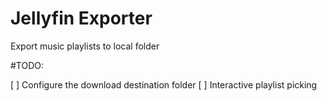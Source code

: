 
# Jellyfin Exporter

Export music playlists to local folder

#TODO:

[ ] Configure the download destination folder
[ ] Interactive playlist picking
